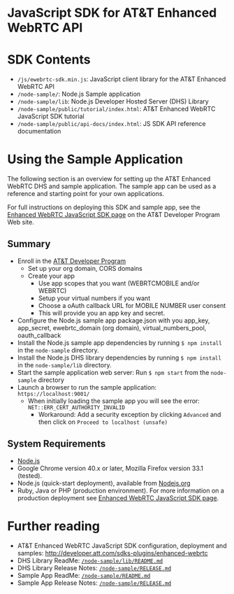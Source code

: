# JavaScript SDK for AT&T Enhanced WebRTC API

# SDK Contents

* `/js/ewebrtc-sdk.min.js`: JavaScript client library for the AT&T Enhanced WebRTC API
* `/node-sample/`: Node.js Sample application
* `/node-sample/lib`: Node.js Developer Hosted Server (DHS) Library
* `/node-sample/public/tutorial/index.html`: AT&T Enhanced WebRTC JavaScript SDK tutorial
* `/node-sample/public/api-docs/index.html`: JS SDK API reference documentation

# Using the Sample Application

The following section is an overview for setting up the AT&T Enhanced WebRTC DHS and sample application. The sample app can be used as a reference and starting point for your own applications.

For full instructions on deploying this SDK and sample app, see the [Enhanced WebRTC JavaScript SDK page](http://developer.att.com/sdks-plugins/enhanced-webrtc) on the AT&T Developer Program Web site.

## Summary

* Enroll in the [AT&T Developer Program](http://developer.att.com/)
  * Set up your org domain, CORS domains
  * Create your app
      * Use app scopes that you want (WEBRTCMOBILE and/or WEBRTC)
      * Setup your virtual numbers if you want
      * Choose a oAuth callback URL for MOBILE NUMBER user consent
      * This will provide you an app key and secret.
* Configure the Node.js sample app package.json with you app_key, app_secret, ewebrtc_domain (org domain),
  virtual_numbers_pool, oauth_callback
* Install the Node.js sample app dependencies by running `$ npm install` in the `node-sample` directory.
* Install the Node.js DHS library dependencies by running `$ npm install` in the `node-sample/lib` directory.
* Start the sample application web server: Run `$ npm start` from the `node-sample` directory
* Launch a browser to run the sample application: `https://localhost:9001/`
  * When initially loading the sample app you will see the error: `NET::ERR_CERT_AUTHORITY_INVALID`
  	* Workaround: Add a security exception by clicking `Advanced` and then click on `Proceed to localhost (unsafe)`

## System Requirements

* [Node.js](http://nodejs.org/download/)
* Google Chrome version 40.x or later, Mozilla Firefox version 33.1 (tested).
* Node.js (quick-start deployment), available from [Nodejs.org](http://nodejs.org/download/)
* Ruby, Java or PHP (production environment). For more information on a production deployment see [Enhanced WebRTC JavaScript SDK page](http://developer.att.com/sdks-plugins/enhanced-webrtc).  

# Further reading

* AT&T Enhanced WebRTC JavaScript SDK configuration, deployment and samples: http://developer.att.com/sdks-plugins/enhanced-webrtc
* DHS Library ReadMe: [`/node-sample/lib/README.md`](/node-sample/lib/README.md)
* DHS Library Release Notes: [`/node-sample/RELEASE.md`](/node-sample/lib/RELEASE.md)
* Sample App ReadMe: [`/node-sample/README.md`](/node-sample/README.md)
* Sample App Release Notes: [`/node-sample/RELEASE.md`](/node-sample/RELEASE.md)
